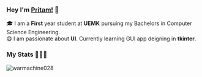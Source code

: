 ### Hey I'm [Pritam!](https://github.com/warmachine028.github.io) 🚀

🎓 I am a **First** year student at **UEMK** pursuing my Bachelors in Computer Science Engineering.  
😋 I am passionate about **UI**. Currently learning GUI app deigning in **tkinter**. 




### My Stats 👨🏻‍💻
<img src="https://github-readme-stats.vercel.app/api?username=warmachine028&layout=compact&hide_title=true&include_all_commits=true" alt="warmachine028" />

